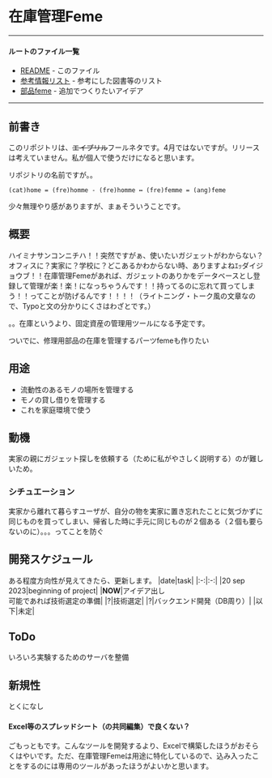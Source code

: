 # 在庫管理Feme
---
#### ルートのファイル一覧
- [README](README.md) - このファイル
- [参考情報リスト](list-refs.md) - 参考にした図書等のリスト
- [部品feme](idea_parts-feme.md) - 追加でつくりたいアイデア
---
## 前書き
このリポジトリは、~~エイプリル~~フールネタです。4月ではないですが。リリースは考えていません。私が個人で使うだけになると思います。

リポジトリの名前ですが。。

`(cat)home = (fre)homme - (fre)homme ↔ (fre)femme = (ang)feme`

少々無理やり感がありますが、まぁそういうことです。

## 概要
ハイミナサンコンニチハ！！突然ですがぁ、使いたいガジェットがわからない？オフィスに？実家に？学校に？どこあるかわからない時、ありますよねｴｯダイジョウブ！！在庫管理Femeがあれば、ガジェットのありかをデータベースとし登録して管理が楽！楽！になっちゃうんです！！持ってるのに忘れて買ってしまう！！ってことが防げるんです！！！！（ライトニング・トーク風の文章なので、Typoと文の分かりにくさはわざとです。）

。。在庫というより、固定資産の管理用ツールになる予定です。

ついでに、修理用部品の在庫を管理するパーツfemeも作りたい

## 用途

- 流動性のあるモノの場所を管理する
- モノの貸し借りを管理する
- これを家庭環境で使う

## 動機

実家の親にガジェット探しを依頼する（ために私がやさしく説明する）のが難しいため。

### シチュエーション

実家から離れて暮らすユーザが、自分の物を実家に置き忘れたことに気づかずに同じものを買ってしまい、帰省した時に手元に同じものが２個ある（２個も要らないのに）。。。ってことを防ぐ


## 開発スケジュール
ある程度方向性が見えてきたら、更新します。
|date|task|
|:-:|:-:|
|20 sep 2023|beginning of project|
|**NOW**|アイデア出し<br>可能であれば技術選定の準備|
|?|技術選定|
|?|バックエンド開発（DB周り）|
|以下|未定|

## ToDo

いろいろ実験するためのサーバを整備

## 新規性

とくになし

#### Excel等のスプレッドシート（の共同編集）で良くない？

ごもっともです。こんなツールを開発するより、Excelで構築したほうがおそらくはやいです。ただ、在庫管理Femeは用途に特化しているので、込み入ったことをするのには専用のツールがあったほうがよいかと思います。
